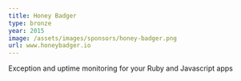 ```yaml
---
title: Honey Badger
type: bronze
year: 2015
image: /assets/images/sponsors/honey-badger.png
url: www.honeybadger.io
---
```


Exception and uptime monitoring for your Ruby and Javascript apps


